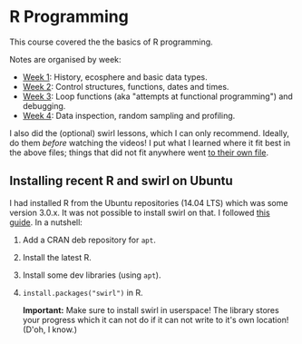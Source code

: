 # R Programming

This course covered the the basics of R programming.

Notes are organised by week:

 * [Week 1](week1.md): History, ecosphere and basic data types.
 * [Week 2](week2.md): Control structures, functions, dates and times.
 * [Week 3](week3.md): Loop functions (aka "attempts at functional programming")
                       and debugging.
 * [Week 4](week4.md): Data inspection, random sampling and profiling.

I also did the (optional) swirl lessons, which I can only recommend.
Ideally, do them *before* watching the videos!
I put what I learned where it fit best in the above files;
things that did not fit anywhere went
  [to their own file](lessons-swirl.md).

## Installing recent R and swirl on Ubuntu

I had installed R from the Ubuntu repositories (14.04 LTS) which was
some version 3.0.x. It was not possible to install swirl on that.
I followed
  [this guide](https://www.digitalocean.com/community/tutorials/how-to-set-up-r-on-ubuntu-14-04).
In a nutshell:

 1. Add a CRAN deb repository for `apt`.
 2. Install the latest R.
 3. Install some dev libraries (using `apt`).
 4. `install.packages("swirl")` in R.

    **Important:** Make sure to install swirl in userspace!
    The library stores your progress which it can not do if it can not
    write to it's own location! (D'oh, I know.)
